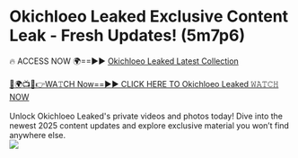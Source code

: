 # Okichloeo Leaked Exclusive Content Leak - Fresh Updates! (5m7p6)

🔥 ACCESS NOW 🌍==►► <a href="https://tinyurl.com/kvy9nzfs" rel="nofollow">Okichloeo Leaked Latest Collection</a>
<br><br>
[🔴🌍📺📱👉WA𝚃CH Now==►► CLICK HERE TO Okichloeo Leaked 𝚆𝙰𝚃𝙲𝙷 NOW](https://tinyurl.com/kvy9nzfs)
<br><br>
Unlock Okichloeo Leaked's private videos and photos today! Dive into the newest 2025 content updates and explore exclusive material you won’t find anywhere else.
<br>
<a href="https://tinyurl.com/kvy9nzfs" rel="nofollow" data-target="animated-image.originalLink"><img src="https://camo.githubusercontent.com/8a4f000d20f83aca3bf7ec5f350d767afa0574a8a352519fd8cfa583a6f93a33/68747470733a2f2f692e696d6775722e636f6d2f644a486b345a712e676966" data-canonical-src="https://i.imgur.com/dJHk4Zq.gif" style="max-width: 100%; display: inline-block;" data-target="animated-image.originalImage"></a>
<br>
